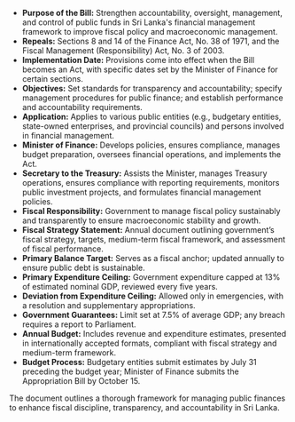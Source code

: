- **Purpose of the Bill:** Strengthen accountability, oversight, management, and control of public funds in Sri Lanka's financial management framework to improve fiscal policy and macroeconomic management.
- **Repeals:** Sections 8 and 14 of the Finance Act, No. 38 of 1971, and the Fiscal Management (Responsibility) Act, No. 3 of 2003.
- **Implementation Date:** Provisions come into effect when the Bill becomes an Act, with specific dates set by the Minister of Finance for certain sections.
- **Objectives:** Set standards for transparency and accountability; specify management procedures for public finance; and establish performance and accountability requirements.
- **Application:** Applies to various public entities (e.g., budgetary entities, state-owned enterprises, and provincial councils) and persons involved in financial management.
- **Minister of Finance:** Develops policies, ensures compliance, manages budget preparation, oversees financial operations, and implements the Act.
- **Secretary to the Treasury:** Assists the Minister, manages Treasury operations, ensures compliance with reporting requirements, monitors public investment projects, and formulates financial management policies.
- **Fiscal Responsibility:** Government to manage fiscal policy sustainably and transparently to ensure macroeconomic stability and growth.
- **Fiscal Strategy Statement:** Annual document outlining government’s fiscal strategy, targets, medium-term fiscal framework, and assessment of fiscal performance.
- **Primary Balance Target:** Serves as a fiscal anchor; updated annually to ensure public debt is sustainable.
- **Primary Expenditure Ceiling:** Government expenditure capped at 13% of estimated nominal GDP, reviewed every five years.
- **Deviation from Expenditure Ceiling:** Allowed only in emergencies, with a resolution and supplementary appropriations.
- **Government Guarantees:** Limit set at 7.5% of average GDP; any breach requires a report to Parliament.
- **Annual Budget:** Includes revenue and expenditure estimates, presented in internationally accepted formats, compliant with fiscal strategy and medium-term framework.
- **Budget Process:** Budgetary entities submit estimates by July 31 preceding the budget year; Minister of Finance submits the Appropriation Bill by October 15.
  
The document outlines a thorough framework for managing public finances to enhance fiscal discipline, transparency, and accountability in Sri Lanka.